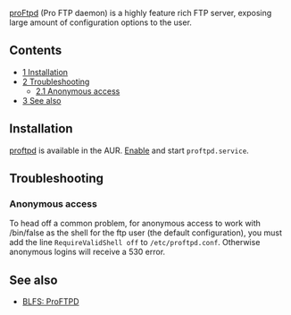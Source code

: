 [proFtpd](http://proftpd.org/) (Pro FTP daemon) is a highly feature rich FTP server, exposing large amount of configuration options to the user.

## Contents

*   [1 Installation](#Installation)
*   [2 Troubleshooting](#Troubleshooting)
    *   [2.1 Anonymous access](#Anonymous_access)
*   [3 See also](#See_also)

## Installation

[proftpd](https://aur.archlinux.org/packages/proftpd/) is available in the AUR. [Enable](/index.php/Enable "Enable") and start `proftpd.service`.

## Troubleshooting

### Anonymous access

To head off a common problem, for anonymous access to work with /bin/false as the shell for the ftp user (the default configuration), you must add the line `RequireValidShell off` to `/etc/proftpd.conf`. Otherwise anonymous logins will receive a 530 error.

## See also

*   [BLFS: ProFTPD](http://www.linuxfromscratch.org/blfs/view/7.6/server/proftpd.html)